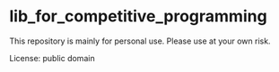 # lib_for_competitive_programming

This repository is mainly for personal use.
Please use at your own risk.

License: public domain